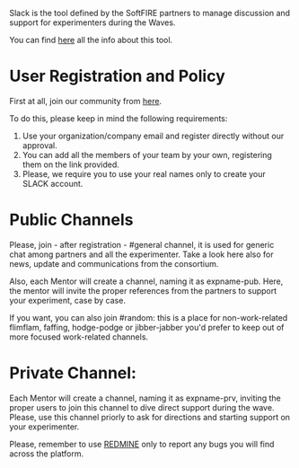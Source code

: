 Slack is the tool defined by the SoftFIRE partners to manage discussion and support for experimenters during the Waves.

You can find [here](https://slack.com/is) all the info about this tool.

# User Registration and Policy

First at all, join our community from [here](https://softfire-slacking.herokuapp.com/).

To do this, please keep in mind the following requirements:

1. Use your organization/company email and register directly without our approval.
2. You can add all the members of your team by your own, registering them on the link provided.
3. Please, we require you to use your real names only to create your SLACK account.

# Public Channels

Please, join - after registration - #general channel, it is used for generic chat among partners and all the experimenter. Take a look here also for news, update and communications from the consortium.

Also, each Mentor will create a channel, naming it as expname-pub. Here, the mentor will invite the proper references from the partners to  support your experiment, case by case.

If you want, you can also join #random: this is a place for non-work-related flimflam, faffing, hodge-podge or jibber-jabber you'd prefer to keep out of more focused work-related channels.

# Private Channel:

Each Mentor will create a channel, naming it as expname-prv, inviting the proper users to join this channel to dive direct support during the wave. Please, use this channel priorly to ask for directions and starting support on your experimenter.

Please, remember to use [REDMINE](https://redmine.softfire.eu/redmine/projects/softfire/issues/new) only to report any bugs you will find across the platform.
